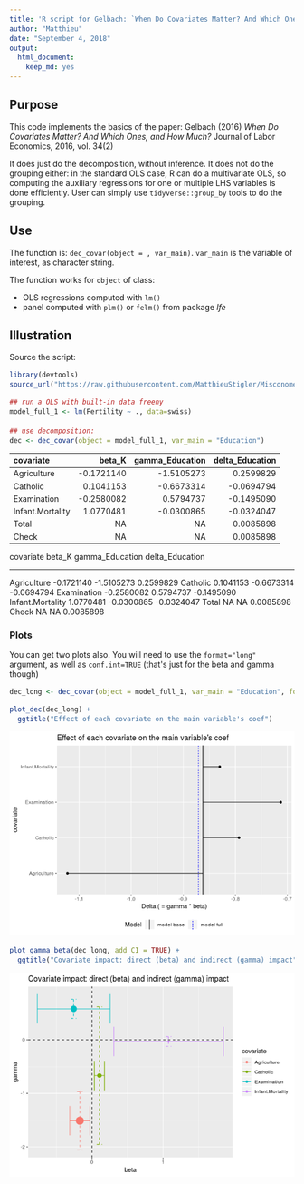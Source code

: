 ```yaml
---
title: 'R script for Gelbach: `When Do Covariates Matter? And Which Ones, and How Much?`'
author: "Matthieu"
date: "September 4, 2018"
output:
  html_document:
    keep_md: yes
---
```




## Purpose

This code implements the basics of the paper: Gelbach (2016) *When Do Covariates Matter? And Which Ones, and How Much?* Journal of Labor Economics, 2016, vol. 34(2)

It does just do the decomposition, without inference. It does not do the grouping either: in the standard OLS case, R can do a multivariate OLS, so computing the auxiliary regressions for one or multiple LHS variables is done efficiently. User can simply use `tidyverse::group_by` tools to do the grouping. 


## Use

The function is: `dec_covar(object = , var_main)`. `var_main` is the variable of interest, as character string.

The function works for `object` of class:
 * OLS regressions computed with `lm()` 
 * panel computed with  `plm()` or `felm()` from package *lfe*


## Illustration


Source the script:


```r
library(devtools)
source_url("https://raw.githubusercontent.com/MatthieuStigler/Misconometrics/master/Gelbach_decompo/dec_covar.R")
```


```r
## run a OLS with built-in data freeny
model_full_1 <- lm(Fertility ~ ., data=swiss)

## use decomposition:
dec <- dec_covar(object = model_full_1, var_main = "Education")
```



|covariate        |     beta_K| gamma_Education| delta_Education|
|:----------------|----------:|---------------:|---------------:|
|Agriculture      | -0.1721140|      -1.5105273|       0.2599829|
|Catholic         |  0.1041153|      -0.6673314|      -0.0694794|
|Examination      | -0.2580082|       0.5794737|      -0.1495090|
|Infant.Mortality |  1.0770481|      -0.0300865|      -0.0324047|
|Total            |         NA|              NA|       0.0085898|
|Check            |         NA|              NA|       0.0085898|


covariate               beta_K   gamma_Education   delta_Education
-----------------  -----------  ----------------  ----------------
Agriculture         -0.1721140        -1.5105273         0.2599829
Catholic             0.1041153        -0.6673314        -0.0694794
Examination         -0.2580082         0.5794737        -0.1495090
Infant.Mortality     1.0770481        -0.0300865        -0.0324047
Total                       NA                NA         0.0085898
Check                       NA                NA         0.0085898

### Plots

You can get two plots also. You will need to use the `format="long"` argument, as well as `conf.int=TRUE` (that's just for the beta and gamma though)


```r
dec_long <- dec_covar(object = model_full_1, var_main = "Education", format = "long", add_coefs = TRUE, conf.int = TRUE)
```


```r
plot_dec(dec_long) +
  ggtitle("Effect of each covariate on the main variable's coef")
```

![](README_files/figure-html/plot_dec-1.png)<!-- -->


```r
plot_gamma_beta(dec_long, add_CI = TRUE) +
  ggtitle("Covariate impact: direct (beta) and indirect (gamma) impact")
```

![](README_files/figure-html/plot_gamma_beta-1.png)<!-- -->

